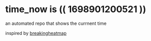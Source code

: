 # time_now is (( 1698901200521 ))

an automated repo that shows the currnent time

inspired by [breakingheatmap](https://github.com/breakingheatmap/breakingheatmap)